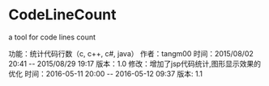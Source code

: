 # CodeLineCount
a tool for code lines count

功能：统计代码行数（c, c++, c#, java）
作者：tangm00
时间：2015/08/02 20:41 -- 2015/08/29 19:17
版本：1.0
修改：增加了jsp代码统计,图形显示效果的优化
时间：2016-05-11 20:00 -- 2016-05-12 09:37
版本: 1.1

